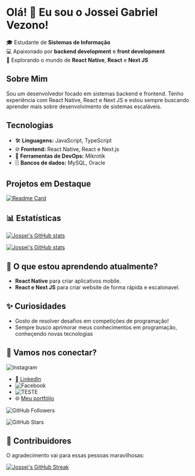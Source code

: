 # Olá! 👋 Eu sou o Jossei Gabriel Vezono!

🎓 Estudante de **Sistemas de Informação**  
💻 Apaixonado por **backend development** e **front development**  
🚀 Explorando o mundo de **React Native**, **React** e **Next JS**

## Sobre Mim

Sou um desenvolvedor focado em sistemas backend e frontend. Tenho experiência com React Native, React e Next JS e estou sempre buscando aprender mais sobre desenvolvimento de sistemas escaláveis.

## Tecnologias

- 🛠 **Linguagens:** JavaScript, TypeScript
- 🌐 **Frontend:** React Native, React e Next.js
- 🔧 **Ferramentas de DevOps:** Mikrotik
- 🗄️ **Bancos de dados:** MySQL, Oracle

## Projetos em Destaque

[![Readme Card](https://github-readme-stats.vercel.app/api/pin/?username=JGVezono&repo=Ping&theme=radical)](https://github.com/JGVezono/Ping)

## 📊 Estatísticas

[![Jossei's GitHub stats](https://github-readme-stats.vercel.app/api?username=JGVezono&show_icons=true&show=reviews,discussions_started,discussions_answered,prs_merged,prs_merged_percentage&theme=radical&locale=pt-br)](https://github.com/JGVezono)

[![Jossei's GitHub stats](https://github-readme-stats.vercel.app/api/top-langs?username=JGVezono&locale=pt-br&theme=radical)](https://github.com/JGVezono)

## 🌱 O que estou aprendendo atualmente?

- **React Native** para criar aplicativos mobile.
- **React e Next JS** para criar website de forma rápida e escalonavel.

## ✨ Curiosidades

- Gosto de resolver desafios em competições de programação!
- Sempre busco aprimorar meus conhecimentos em programação, conheçendo novas tecnologias

## 🔗 Vamos nos conectar?

  ![Instagram](https://img.shields.io/static/v1?message=Instagram&logo=instagram&label=&color=E4405F&logoColor=white&labelColor=&style=for-the-badge)
- 💼 [LinkedIn](https://www.linkedin.com/in/jossei-gabriel-vezono)
- ![Facebook](https://img.shields.io/badge/Facebook-3776AB?style=for-the-badge&logo=python&logoColor=white)
- ![TESTE](https://img.shields.io/static/v1?message=Youtube&logo=youtube&label=&color=FF0000&logoColor=white&labelColor=&style=for-the-badge)
- 🌐 [Meu portfólio](https://meu-portfolio.com)

![GitHub Followers](https://img.shields.io/github/followers/JGVezono?label=Followers)

![GitHub Stars](https://img.shields.io/github/stars/JGVezono?label=Stars)

## 💬 Contribuidores

O agradecimento vai para essas pessoas maravilhosas:

[![Jossei's GitHub Streak](https://github-readme-streak-stats.herokuapp.com/?user=JGVezono&theme=radical&locale=pt-br)](https://github.com/JGVezono)
